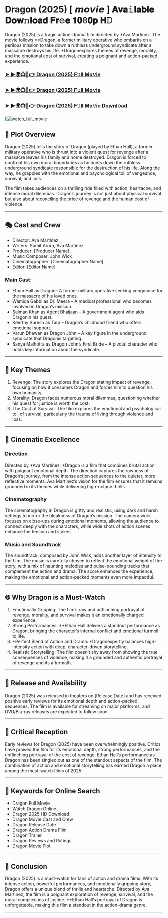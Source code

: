 # Dragon (2025) [ 𝙢𝙤𝙫𝙞𝙚 ] 𝐀𝐯𝐚𝚒𝐥𝐚𝐛𝐥𝐞 𝐃𝐨𝐰𝚗𝐥𝐨𝐚𝐝 𝐅𝐫𝚎𝐞 𝟏𝟎𝟾𝟎𝐩 𝐇𝙳

Dragon (2025) is a tragic action-drama film directed by *Ava Martinez. The movie follows **Dragon, a former military operative who embarks on a perilous mission to take down a ruthless underground syndicate after a massacre destroys his life. *Dragonexplores themes of revenge, morality, and the emotional cost of survival, creating a poignant and action-packed experience.

### [➤ ►🌍📺📱👉   Dragon (2025) F𝚞ll Mo𝚟ie](https://t.co/Kvx6jCJaMo)

### [➤ ►🌍📺📱👉   Dragon (2025) F𝚞ll Mo𝚟ie](https://t.co/Kvx6jCJaMo)

### [➤ ►🌍📺📱👉   Dragon (2025) F𝚞ll Mo𝚟ie Downl𝚘ad](https://t.co/Kvx6jCJaMo)

[![watch_full_movie](https://media.themoviedb.org/t/p/w220_and_h330_face/tnUDoA9gAUyJoNuUPcL0R8rr2zF.jpg)

## 📖 Plot Overview

Dragon (2025) tells the story of Dragon (played by Ethan Hall), a former military operative who is thrust into a violent quest for revenge after a massacre leaves his family and home destroyed. Dragon is forced to confront his own moral boundaries as he hunts down the ruthless underground syndicate responsible for the destruction of his life. Along the way, he grapples with the emotional and psychological toll of vengeance, survival, and loss.

The film takes audiences on a thrilling ride filled with action, heartache, and intense moral dilemmas. Dragon’s journey is not just about physical survival but also about reconciling the price of revenge and the human cost of violence.

---

## 🎭 Cast and Crew

- Director: Ava Martinez  
- Writers: Sumit Arora, Ava Martinez  
- Producer: [Producer Name]  
- Music Composer: John Wick  
- Cinematographer: [Cinematographer Name]  
- Editor: [Editor Name]  

### Main Cast:

- Ethan Hall as Dragon– A former military operative seeking vengeance for the massacre of his loved ones.  
- Wamiqa Gabbi as Dr. Meera – A medical professional who becomes involved in Dragon’s mission.  
- Salman Khan as Agent Bhaijaan – A government agent who aids Dragonin his quest.  
- Keerthy Suresh as Tara – Dragon’s childhood friend who offers emotional support.  
- Varun Dhawan as Dragon John – A key figure in the underground syndicate that Dragonis targeting.  
- Sanya Malhotra as Dragon John’s First Bride – A pivotal character who holds key information about the syndicate.

---

## 🌟 Key Themes

1. Revenge: The story explores the Dragon stating impact of revenge, focusing on how it consumes Dragon and forces him to question his own humanity.  
2. Morality: Dragon faces numerous moral dilemmas, questioning whether his quest for justice is worth the cost.  
3. The Cost of Survival: The film explores the emotional and psychological toll of survival, particularly the trauma of living through violence and loss.

---

## 🎥 Cinematic Excellence

### Direction  
Directed by *Ava Martinez, *Dragon is a film that combines brutal action with poignant emotional depth. The direction captures the rawness of Dragon’s journey, from the intense action sequences to the quieter, more reflective moments. Ava Martinez’s vision for the film ensures that it remains grounded in its themes while delivering high-octane thrills.

### Cinematography  
The cinematography in Dragon is gritty and realistic, using dark and harsh settings to mirror the bleakness of Dragon’s mission. The camera work focuses on close-ups during emotional moments, allowing the audience to connect deeply with the characters, while wide shots of action scenes enhance the tension and stakes.

### Music and Soundtrack  
The soundtrack, composed by John Wick, adds another layer of intensity to the film. The music is carefully chosen to reflect the emotional weight of the story, with a mix of haunting melodies and pulse-pounding tracks that complement the action and drama. The score enhances the experience, making the emotional and action-packed moments even more impactful.

---

## 🌐 Why Dragon is a Must-Watch

1. Emotionally Gripping: The film’s raw and unflinching portrayal of revenge, morality, and survival makes it an emotionally charged experience.  
2. Strong Performances: **Ethan Hall delivers a standout performance as Dragon, bringing the character’s internal conflict and emotional turmoil to life.  
3. *Perfect Blend of Action and Drama: *Dragonexpertly balances high-intensity action with deep, character-driven storytelling.  
4. Realistic Storytelling: The film doesn’t shy away from showing the true consequences of violence, making it a grounded and authentic portrayal of revenge and its aftermath.

---

## 📅 Release and Availability

Dragon (2025) was released in theaters on [Release Date] and has received positive early reviews for its emotional depth and action-packed sequences. The film is available for streaming on major platforms, and DVD/Blu-ray releases are expected to follow soon.

---

## 📝 Critical Reception

Early reviews for Dragon (2025) have been overwhelmingly positive. Critics have praised the film for its emotional depth, strong performances, and the unflinching portrayal of the cost of revenge. Ethan Hall’s performance as Dragon has been singled out as one of the standout aspects of the film. The combination of action and emotional storytelling has earned Dragon a place among the must-watch films of 2025.

---

## 🔑 Keywords for Online Search

- Dragon Full Movie  
- Watch Dragon Online  
- Dragon 2025 HD Download  
- Dragon Movie Cast and Crew  
- Dragon Release Date  
- Dragon Action Drama Film  
- Dragon Trailer  
- Dragon Reviews and Ratings  
- Dragon Movie Plot  

---

## 📢 Conclusion

Dragon (2025) is a must-watch for fans of action and drama films. With its intense action, powerful performances, and emotionally gripping story, Dragon offers a unique blend of thrills and heartache. Directed by Ava Martinez, the film is a poignant exploration of revenge, survival, and the moral complexities of justice. **Ethan Hall’s portrayal of Dragon is unforgettable, making this film a standout in the action-drama genre.

---
